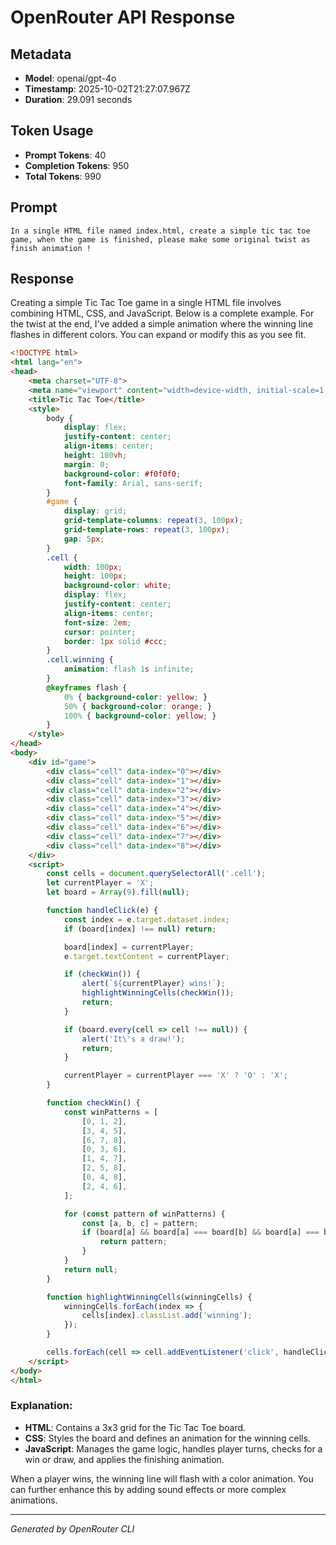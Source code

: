 # OpenRouter API Response

## Metadata
- **Model**: openai/gpt-4o
- **Timestamp**: 2025-10-02T21:27:07.967Z
- **Duration**: 29.091 seconds

## Token Usage
- **Prompt Tokens**: 40
- **Completion Tokens**: 950
- **Total Tokens**: 990

## Prompt
```
In a single HTML file named index.html, create a simple tic tac toe game, when the game is finished, please make some original twist as finish animation ! 

```

## Response
Creating a simple Tic Tac Toe game in a single HTML file involves combining HTML, CSS, and JavaScript. Below is a complete example. For the twist at the end, I've added a simple animation where the winning line flashes in different colors. You can expand or modify this as you see fit.

```html
<!DOCTYPE html>
<html lang="en">
<head>
    <meta charset="UTF-8">
    <meta name="viewport" content="width=device-width, initial-scale=1.0">
    <title>Tic Tac Toe</title>
    <style>
        body {
            display: flex;
            justify-content: center;
            align-items: center;
            height: 100vh;
            margin: 0;
            background-color: #f0f0f0;
            font-family: Arial, sans-serif;
        }
        #game {
            display: grid;
            grid-template-columns: repeat(3, 100px);
            grid-template-rows: repeat(3, 100px);
            gap: 5px;
        }
        .cell {
            width: 100px;
            height: 100px;
            background-color: white;
            display: flex;
            justify-content: center;
            align-items: center;
            font-size: 2em;
            cursor: pointer;
            border: 1px solid #ccc;
        }
        .cell.winning {
            animation: flash 1s infinite;
        }
        @keyframes flash {
            0% { background-color: yellow; }
            50% { background-color: orange; }
            100% { background-color: yellow; }
        }
    </style>
</head>
<body>
    <div id="game">
        <div class="cell" data-index="0"></div>
        <div class="cell" data-index="1"></div>
        <div class="cell" data-index="2"></div>
        <div class="cell" data-index="3"></div>
        <div class="cell" data-index="4"></div>
        <div class="cell" data-index="5"></div>
        <div class="cell" data-index="6"></div>
        <div class="cell" data-index="7"></div>
        <div class="cell" data-index="8"></div>
    </div>
    <script>
        const cells = document.querySelectorAll('.cell');
        let currentPlayer = 'X';
        let board = Array(9).fill(null);

        function handleClick(e) {
            const index = e.target.dataset.index;
            if (board[index] !== null) return;

            board[index] = currentPlayer;
            e.target.textContent = currentPlayer;

            if (checkWin()) {
                alert(`${currentPlayer} wins!`);
                highlightWinningCells(checkWin());
                return;
            }

            if (board.every(cell => cell !== null)) {
                alert('It\'s a draw!');
                return;
            }

            currentPlayer = currentPlayer === 'X' ? 'O' : 'X';
        }

        function checkWin() {
            const winPatterns = [
                [0, 1, 2],
                [3, 4, 5],
                [6, 7, 8],
                [0, 3, 6],
                [1, 4, 7],
                [2, 5, 8],
                [0, 4, 8],
                [2, 4, 6],
            ];

            for (const pattern of winPatterns) {
                const [a, b, c] = pattern;
                if (board[a] && board[a] === board[b] && board[a] === board[c]) {
                    return pattern;
                }
            }
            return null;
        }

        function highlightWinningCells(winningCells) {
            winningCells.forEach(index => {
                cells[index].classList.add('winning');
            });
        }

        cells.forEach(cell => cell.addEventListener('click', handleClick));
    </script>
</body>
</html>
```

### Explanation:
- **HTML**: Contains a 3x3 grid for the Tic Tac Toe board.
- **CSS**: Styles the board and defines an animation for the winning cells.
- **JavaScript**: Manages the game logic, handles player turns, checks for a win or draw, and applies the finishing animation.

When a player wins, the winning line will flash with a color animation. You can further enhance this by adding sound effects or more complex animations.

---
*Generated by OpenRouter CLI*